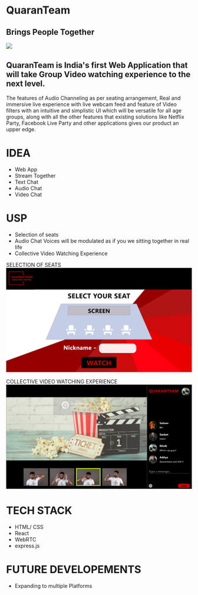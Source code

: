# QuaranTeam
Brings People Together
---
![](https://github.com/GTron-1729/flask-1/blob/master/finqt%20(2).png)

  QuaranTeam is India's first Web Application that will take Group Video watching experience to the next level.
  ---
  The features of Audio Channeling as per seating arrangement, Real and immersive live experience with live webcam feed
and feature of Video filters with an intuitive and simplistic UI which will be versatile for all age groups, along with all
the other features that existing solutions like Netflix Party, Facebook Live Party and other applications gives our product an upper edge.


# IDEA

- Web App
- Stream Together
- Text Chat
- Audio Chat
- Video Chat


# USP

- Selection of seats 
- Audio Chat Voices will be modulated as if you we sitting together in real life
- Collective Video Watching Experience

SELECTION OF SEATS
![](https://github.com/Hack-Rx/QuaranTeam/blob/master/Images/Web%20Page%202.png?raw=true)


COLLECTIVE VIDEO WATCHING EXPERIENCE
![](https://github.com/Hack-Rx/QuaranTeam/blob/master/Images/Web%20Page%203.png?raw=true)



# TECH STACK

- HTML/ CSS
- React
- WebRTC
- express.js


# FUTURE DEVELOPEMENTS

- Expanding to multiple Platforms
